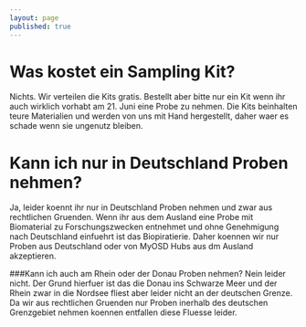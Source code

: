 ```yaml
---
layout: page
published: true
---
```



# Was kostet ein Sampling Kit?
Nichts. Wir verteilen die Kits gratis. Bestellt aber bitte nur ein Kit wenn ihr auch wirklich vorhabt am 21. Juni eine Probe zu nehmen. Die Kits beinhalten teure Materialien und werden von uns mit Hand hergestellt, daher waer es schade wenn sie ungenutz bleiben.

# Kann ich nur in Deutschland Proben nehmen?
Ja, leider koennt ihr nur in Deutschland Proben nehmen und zwar aus rechtlichen Gruenden. Wenn ihr aus dem Ausland eine Probe mit Biomaterial zu Forschungszwecken entnehmet und ohne Genehmigung nach Deutschland einfuehrt ist das Biopiratierie. Daher koennen wir nur Proben aus Deutschland oder von MyOSD Hubs aus dm Ausland akzeptieren.

###Kann ich auch am Rhein oder der Donau Proben nehmen?
Nein leider nicht. Der Grund hierfuer ist das die Donau ins Schwarze Meer und der Rhein zwar in die Nordsee fliest aber leider nicht an der deutschen Grenze. Da wir aus rechtlichen Gruenden nur Proben inerhalb des deutschen Grenzgebiet nehmen koennen entfallen diese Fluesse leider. 

